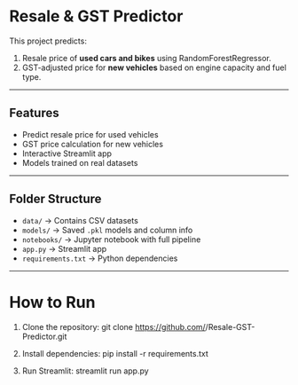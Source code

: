 #  Resale & GST Predictor

This project predicts:

1. Resale price of **used cars and bikes** using RandomForestRegressor.
2. GST-adjusted price for **new vehicles** based on engine capacity and fuel type.

---

## Features

- Predict resale price for used vehicles
- GST price calculation for new vehicles
- Interactive Streamlit app
- Models trained on real datasets

---

## Folder Structure

- `data/` → Contains CSV datasets
- `models/` → Saved `.pkl` models and column info
- `notebooks/` → Jupyter notebook with full pipeline
- `app.py` → Streamlit app
- `requirements.txt` → Python dependencies

---

# How to Run

1. Clone the repository:
git clone https://github.com/<your-username>/Resale-GST-Predictor.git

2. Install dependencies:
pip install -r requirements.txt

3. Run Streamlit:
streamlit run app.py
